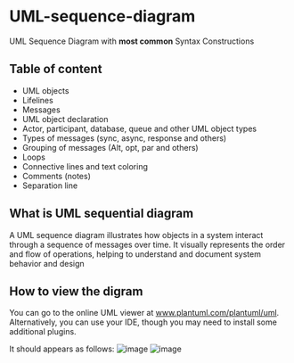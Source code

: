 # UML-sequence-diagram
UML Sequence Diagram with **most common** Syntax Constructions 

## Table of content
  - UML objects
  - Lifelines
  - Messages
  - UML object declaration
  - Actor, participant, database, queue and other UML object types
  - Types of messages (sync, async, response and others)
  - Grouping of messages (Alt, opt, par and others)
  - Loops
  - Connective lines and text coloring
  - Comments (notes)
  - Separation line

## What is UML sequential diagram
A UML sequence diagram illustrates how objects in a system interact through a sequence of messages over time. It visually represents the order and flow of operations, helping to understand and document system behavior and design

## How to view the digram
You can go to the online UML viewer at www.plantuml.com/plantuml/uml. Alternatively, you can use your IDE, though you may need to install some additional plugins.

It should appears as follows:
![image](https://github.com/sssshefer/UML-sequence-diagram/assets/63253440/02cb5109-e215-42fb-a2c0-f0227ebeb765)
![image](https://github.com/sssshefer/UML-sequence-diagram/assets/63253440/7a87318f-6ed1-47f9-94ca-744bf0e23ded)
